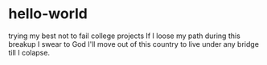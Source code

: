 # hello-world
trying my best not to fail college projects
If I loose my path during this breakup I swear to God I'll move out of this country to live under any bridge till I colapse.

